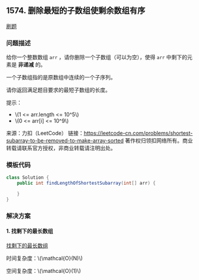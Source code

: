 <script src="https://cdn.bootcss.com/mathjax/2.7.7/MathJax.js?config=TeX-AMS-MML_HTMLorMML"></script>

## 1574. 删除最短的子数组使剩余数组有序

[刷题](qu1574/solu/Solution.java)

### 问题描述

给你一个整数数组 `arr` ，请你删除一个子数组（可以为空），使得 `arr` 中剩下的元素是 **非递减** 的。

一个子数组指的是原数组中连续的一个子序列。

请你返回满足题目要求的最短子数组的长度。

提示：

* \\(1 <= arr.length <= 10^5\\)
* \\(0 <= arr[i] <= 10^9\\)

来源：力扣（LeetCode）
链接：https://leetcode-cn.com/problems/shortest-subarray-to-be-removed-to-make-array-sorted
著作权归领扣网络所有。商业转载请联系官方授权，非商业转载请注明出处。

### 模板代码

``` java
class Solution {
    public int findLengthOfShortestSubarray(int[] arr) {

    }
}
```

### 解决方案

#### 1. 找剩下的最长数组

[找剩下的最长数组](qu1574/solu1/Solution.java)

时间复杂度：\\(\mathcal{O}(N)\\)

空间复杂度：\\(\mathcal{O}(1)\\)

